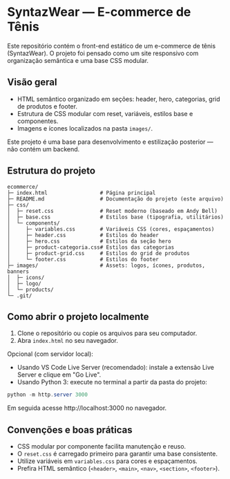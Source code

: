 # SyntazWear — E-commerce de Tênis

Este repositório contém o front-end estático de um e-commerce de tênis (SyntazWear). O projeto foi pensado como um site responsivo com organização semântica e uma base CSS modular.

## Visão geral

- HTML semântico organizado em seções: header, hero, categorias, grid de produtos e footer.
- Estrutura de CSS modular com reset, variáveis, estilos base e componentes.
- Imagens e ícones localizados na pasta `images/`.

Este projeto é uma base para desenvolvimento e estilização posterior — não contém um backend.

## Estrutura do projeto

```
ecommerce/
├─ index.html                 # Página principal
├─ README.md                  # Documentação do projeto (este arquivo)
├─ css/
│  ├─ reset.css               # Reset moderno (baseado em Andy Bell)
│  ├─ base.css                # Estilos base (tipografia, utilitários)
│  └─ components/
│     ├─ variables.css        # Variáveis CSS (cores, espaçamentos)
│     ├─ header.css           # Estilos do header
│     ├─ hero.css             # Estilos da seção hero
│     ├─ product-categoria.css# Estilos das categorias
│     ├─ product-grid.css     # Estilos do grid de produtos
│     └─ footer.css           # Estilos do footer
├─ images/                    # Assets: logos, ícones, produtos, banners
│  ├─ icons/
│  ├─ logo/
│  └─ products/
└─ .git/
```

## Como abrir o projeto localmente

1. Clone o repositório ou copie os arquivos para seu computador.
2. Abra `index.html` no seu navegador.

Opcional (com servidor local):

- Usando VS Code Live Server (recomendado): instale a extensão Live Server e clique em "Go Live".
- Usando Python 3: execute no terminal a partir da pasta do projeto:

```powershell
python -m http.server 3000
```

Em seguida acesse http://localhost:3000 no navegador.

## Convenções e boas práticas

- CSS modular por componente facilita manutenção e reuso.
- O `reset.css` é carregado primeiro para garantir uma base consistente.
- Utilize variáveis em `variables.css` para cores e espaçamentos.
- Prefira HTML semântico (`<header>`, `<main>`, `<nav>`, `<section>`, `<footer>`).
